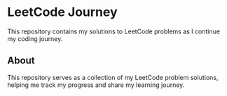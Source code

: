 # LeetCode Journey

This repository contains my solutions to LeetCode problems as I continue my coding journey.

## About

This repository serves as a collection of my LeetCode problem solutions, helping me track my progress and share my learning journey. 
